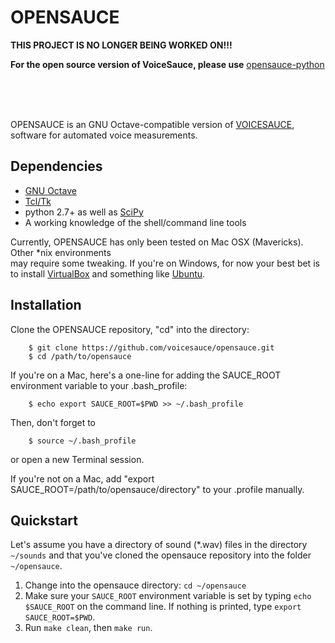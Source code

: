 # OPENSAUCE

**THIS PROJECT IS NO LONGER BEING WORKED ON!!!**

**For the open source version of VoiceSauce, please use** [opensauce-python](http://github.com/voicesauce/opensauce-python)

 <br /> <br /> <br />

OPENSAUCE is an GNU Octave-compatible version of [VOICESAUCE](http://www.seas.ucla.edu/spapl/voicesauce/), software for automated voice measurements.

## Dependencies
* [GNU Octave](https://www.gnu.org/software/octave/)
* [Tcl/Tk](http://www.activestate.com/activetcl)
* python 2.7+ as well as [SciPy](http://www.scipy.org/install.html)
* A working knowledge of the shell/command line tools

Currently, OPENSAUCE has only been tested on Mac OSX (Mavericks). Other *nix environments  
may require some tweaking. If you're on Windows, for now your best bet is to install [VirtualBox](https://www.virtualbox.org/) and something like [Ubuntu](http://www.ubuntu.com/).

## Installation
Clone the OPENSAUCE repository, "cd" into the directory:

		$ git clone https://github.com/voicesauce/opensauce.git
		$ cd /path/to/opensauce

If you're on a Mac, here's a one-line for adding the SAUCE_ROOT environment variable to your .bash_profile:

		$ echo export SAUCE_ROOT=$PWD >> ~/.bash_profile

Then, don't forget to

		$ source ~/.bash_profile

or open a new Terminal session.

If you're not on a Mac, add "export SAUCE_ROOT=/path/to/opensauce/directory" to your .profile manually.

## Quickstart

Let's assume you have a directory of sound (*.wav) files in the directory `~/sounds` and that you've cloned the opensauce repository into the folder `~/opensauce`.

1. Change into the opensauce directory: `cd ~/opensauce`
2. Make sure your `SAUCE_ROOT` environment variable is set by typing `echo $SAUCE_ROOT` on the command line. If nothing is printed, type `export SAUCE_ROOT=$PWD`.
3. Run `make clean`, then `make run`.
